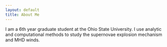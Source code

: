 ```yaml
---
layout: default
title: About Me
---
```

I am a 6th year graduate student at the Ohio State University.  I use analytic and computational methods to study the supernovae explosion mechanism and MHD winds.

